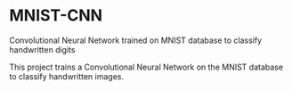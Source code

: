 # MNIST-CNN
Convolutional Neural Network trained on MNIST database to classify handwritten digits

This project trains a Convolutional Neural Network on the MNIST database to classify handwritten images. 